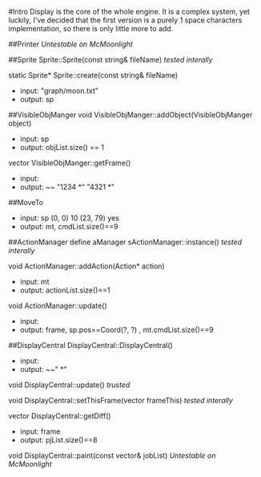 #Intro
Display is the core of the whole engine. It is a complex system, yet luckily, I've decided that the first version is a purely 1 space characters implementation, so there is only little more to add. 

##Printer
*Untestable on McMoonlight*

##Sprite
Sprite::Sprite(const string& fileName)
*tested interally*

static Sprite\* Sprite::create(const string& fileName)
* input: "graph/moon.txt"
* output: sp

##VisibleObjManger
void VisibleObjManger::addObject(VisibleObjManger object)
* input: sp
* output: objList.size() == 1

vector<wstring> VisibleObjManger::getFrame()
* input: 
* output: ~~ "1234 \*" "4321 \*"


##MoveTo
* input: sp (0, 0) 10 (23, 79) yes
* output: mt, cmdList.size()==9

##ActionManager
define aManager sActionManager::instance()
*tested interally*

void ActionManager::addAction(Action\* action)
* input: mt
* output: actionList.size()==1

void ActionManager::update()
* input: 
* output: frame, sp.pos==Coord(?, ?) , mt.cmdList.size()==9


##DisplayCentral
DisplayCentral::DisplayCentral()
* input: 
* output: ~~" \*"

void DisplayCentral::update()
*trusted*

void DisplayCentral::setThisFrame(vector<wstring> frameThis)
*tested interally*

vector<PrintJob> DisplayCentral::getDiff()
* input: frame
* output: pjList.size()==8

void DisplayCentral::paint(const vector<PrintJob>& jobList)
*Untestable on McMoonlight*

